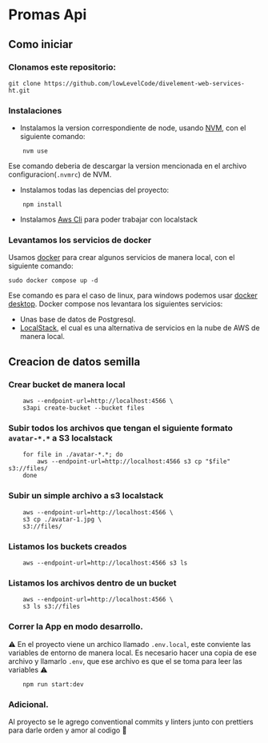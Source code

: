 # Promas Api

## Como iniciar

### Clonamos este repositorio:

```
git clone https://github.com/lowLevelCode/divelement-web-services-ht.git
```

### Instalaciones
- Instalamos la version correspondiente de node, usando [NVM](https://desarrolloweb.com/home/nvm), con el siguiente comando:
```
    nvm use
```
Ese comando deberia de descargar la version mencionada en el archivo configuracion(`.nvmrc`) de NVM.

- Instalamos todas las depencias del proyecto:
```
    npm install
```
- Instalamos [Aws Cli](https://aws.amazon.com/es/cli/) para poder trabajar con localstack

### Levantamos los servicios de docker

Usamos [docker](https://www.redhat.com/es/topics/containers/what-is-docker) para crear algunos servicios de manera local, con el siguiente comando:
```
sudo docker compose up -d
```

Ese comando es para el caso de linux, para windows podemos usar [docker desktop](https://www.docker.com/products/docker-desktop/).
Docker compose nos levantara los siguientes servicios:

- Unas base de datos de Postgresql.
- [LocalStack](https://localstack.cloud/), el cual es una alternativa de servicios en la nube de AWS de manera local.


## Creacion de datos semilla

### Crear bucket de manera local
```
    aws --endpoint-url=http://localhost:4566 \
    s3api create-bucket --bucket files
```

### Subir todos los archivos que tengan el siguiente formato `avatar-*.*` a S3 localstack
```
    for file in ./avatar-*.*; do
        aws --endpoint-url=http://localhost:4566 s3 cp "$file" s3://files/
    done
```

### Subir un simple archivo a s3 localstack
```
    aws --endpoint-url=http://localhost:4566 \
    s3 cp ./avatar-1.jpg \
    s3://files/
```

### Listamos los buckets creados
```
    aws --endpoint-url=http://localhost:4566 s3 ls
```

### Listamos los archivos dentro de un bucket
```
    aws --endpoint-url=http://localhost:4566 \
    s3 ls s3://files
```

### Correr la App en modo desarrollo.

⚠️ En el proyecto viene un archico llamado `.env.local`, este conviente las variables de entorno de manera local. Es necesario hacer una copia de ese archivo y llamarlo `.env`, que ese archivo es que el se toma para leer las variables ⚠️

```
    npm run start:dev
```


### Adicional.
Al proyecto se le agrego conventional commits y linters junto con prettiers para darle orden y amor al codigo 💝
